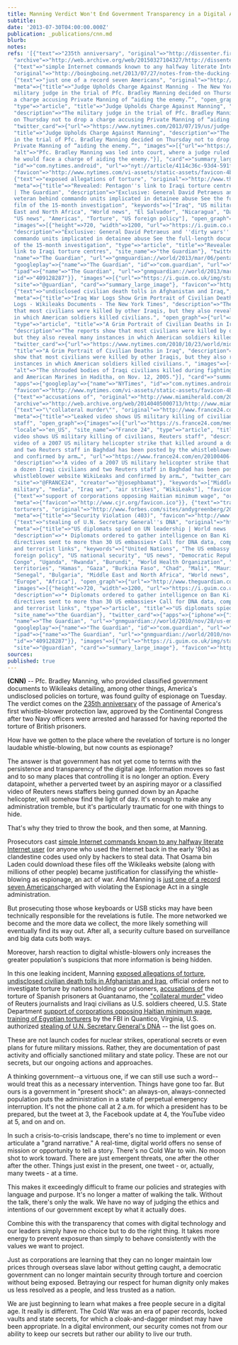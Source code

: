 ```yaml
---
title: Manning Verdict Won't End Government Transparency in a Digital Age
subtitle: 
date: '2013-07-30T04:00:00.000Z'
publication: _publications/cnn.md
blurb: 
notes: 
refs: '[{"text"=>"235th anniversary", "original"=>"http://dissenter.firedoglake.com/2013/07/29/bradley-manning-to-be-convicted-on-a-day-of-significance-in-whistleblower-history/",
  "archive"=>"http://web.archive.org/web/20150327104327/http://dissenter.firedoglake.com/2013/07/29/bradley-manning-to-be-convicted-on-a-day-of-significance-in-whistleblower-history/"},
  {"text"=>"simple Internet commands known to any halfway literate Internet user",
  "original"=>"http://boingboing.net/2013/07/27/notes-from-the-ducking-stool.html"},
  {"text"=>"just one of a record seven Americans", "original"=>"http://www.nytimes.com/2013/07/19/us/judge-in-manning-case-allows-charge-of-aiding-the-enemy.html",
  "meta"=>{"title"=>"Judge Upholds Charge Against Manning - The New York Times", "description"=>"The
  military judge in the trial of Pfc. Bradley Manning decided on Thursday not to drop
  a charge accusing Private Manning of “aiding the enemy.”", "open_graph"=>{"url"=>"https://www.nytimes.com/2013/07/19/us/judge-in-manning-case-allows-charge-of-aiding-the-enemy.html",
  "type"=>"article", "title"=>"Judge Upholds Charge Against Manning", "images"=>[{"url"=>"https://static01.nyt.com/images/2013/07/19/us/alt-MANNING/alt-MANNING-articleLarge.jpg"}],
  "description"=>"The military judge in the trial of Pfc. Bradley Manning decided
  on Thursday not to drop a charge accusing Private Manning of “aiding the enemy.”"},
  "twitter_card"=>{"url"=>"https://www.nytimes.com/2013/07/19/us/judge-in-manning-case-allows-charge-of-aiding-the-enemy.html",
  "title"=>"Judge Upholds Charge Against Manning", "description"=>"The military judge
  in the trial of Pfc. Bradley Manning decided on Thursday not to drop a charge accusing
  Private Manning of “aiding the enemy.”", "images"=>[{"url"=>"https://static01.nyt.com/images/2013/07/19/us/alt-MANNING/alt-MANNING-articleLarge.jpg",
  "alt"=>"Pfc. Bradley Manning was led into court, where a judge ruled Thursday that
  he would face a charge of aiding the enemy."}], "card"=>"summary_large_image", "apps"=>{"googleplay"=>{"name"=>"NYTimes",
  "id"=>"com.nytimes.android", "url"=>"nyt://article/4114c36c-93d4-591f-a373-a63d31ec6f12"}}},
  "favicon"=>"http://www.nytimes.com/vi-assets/static-assets/favicon-4bf96cb6a1093748bf5b3c429accb9b4.ico"}},
  {"text"=>"exposed allegations of torture", "original"=>"http://www.theguardian.com/world/2013/mar/06/pentagon-iraqi-torture-centres-link",
  "meta"=>{"title"=>"Revealed: Pentagon''s link to Iraqi torture centres | World news
  | The Guardian", "description"=>"Exclusive: General David Petraeus and ''dirty wars''
  veteran behind commando units implicated in detainee abuse See the full-length documentary
  film of the 15-month investigation", "keywords"=>["Iraq", "US military", "Middle
  East and North Africa", "World news", "El Salvador", "Nicaragua", "David Petraeus",
  "US news", "Americas", "Torture", "US foreign policy"], "open_graph"=>{"url"=>"http://www.theguardian.com/world/2013/mar/06/pentagon-iraqi-torture-centres-link",
  "images"=>[{"height"=>720, "width"=>1200, "url"=>"https://i.guim.co.uk/img/static/sys-images/Guardian/Pix/audio/video/2013/3/6/1362538110743/Search-for-Steele---video-015.jpg?width=1200&height=630&quality=85&auto=format&fit=crop&overlay-align=bottom%2Cleft&overlay-width=100p&overlay-base64=L2ltZy9zdGF0aWMvb3ZlcmxheXMvdGctYWdlLTIwMTMucG5n&enable=upscale&s=33f76c92eef4783a1478521d1133ff69"}],
  "description"=>"Exclusive: General David Petraeus and ''dirty wars'' veteran behind
  commando units implicated in detainee abuse See the full-length documentary film
  of the 15-month investigation", "type"=>"article", "title"=>"Revealed: Pentagon''s
  link to Iraqi torture centres", "site_name"=>"the Guardian"}, "twitter_card"=>{"apps"=>{"iphone"=>{"id"=>"409128287",
  "name"=>"The Guardian", "url"=>"gnmguardian://world/2013/mar/06/pentagon-iraqi-torture-centres-link?contenttype=Article&source=twitter"},
  "googleplay"=>{"name"=>"The Guardian", "id"=>"com.guardian", "url"=>"guardian://www.theguardian.com/world/2013/mar/06/pentagon-iraqi-torture-centres-link"},
  "ipad"=>{"name"=>"The Guardian", "url"=>"gnmguardian://world/2013/mar/06/pentagon-iraqi-torture-centres-link?contenttype=Article&source=twitter",
  "id"=>"409128287"}}, "images"=>[{"url"=>"https://i.guim.co.uk/img/static/sys-images/Guardian/Pix/audio/video/2013/3/6/1362538110743/Search-for-Steele---video-015.jpg?width=1200&height=630&quality=85&auto=format&fit=crop&overlay-align=bottom%2Cleft&overlay-width=100p&overlay-base64=L2ltZy9zdGF0aWMvb3ZlcmxheXMvdGctYWdlLTIwMTMucG5n&s=f958a68d38c323f54f67462e5f6d8d57"}],
  "site"=>"@guardian", "card"=>"summary_large_image"}, "favicon"=>"https://assets.guim.co.uk/images/favicons/46bd2faa1ab438684a6d4528a655a8bd/32x32.ico"}},
  {"text"=>"undisclosed civilian death tolls in Afghanistan and Iraq,", "original"=>"http://www.nytimes.com/2010/10/23/world/middleeast/23casualties.html",
  "meta"=>{"title"=>"Iraq War Logs Show Grim Portrait of Civilian Deaths – Iraq War
  Logs - Wikileaks Documents - The New York Times", "description"=>"The reports show
  that most civilians were killed by other Iraqis, but they also reveal many instances
  in which American soldiers killed civilians.", "open_graph"=>{"url"=>"https://www.nytimes.com/2010/10/23/world/middleeast/23casualties.html",
  "type"=>"article", "title"=>"A Grim Portrait of Civilian Deaths in Iraq", "images"=>[{"url"=>"https://static01.nyt.com/newsgraphics/images/icons/defaultPromoCrop.png"}],
  "description"=>"The reports show that most civilians were killed by other Iraqis,
  but they also reveal many instances in which American soldiers killed civilians."},
  "twitter_card"=>{"url"=>"https://www.nytimes.com/2010/10/23/world/middleeast/23casualties.html",
  "title"=>"A Grim Portrait of Civilian Deaths in Iraq", "description"=>"The reports
  show that most civilians were killed by other Iraqis, but they also reveal many
  instances in which American soldiers killed civilians.", "images"=>[{"url"=>"https://static01.nyt.com/newsgraphics/images/icons/defaultCrop.png",
  "alt"=>"The shrouded bodies of Iraqi civilians killed during fighting between insurgents
  and American Marines in Haditha, on Nov. 12, 2005."}], "card"=>"summary_large_image",
  "apps"=>{"googleplay"=>{"name"=>"NYTimes", "id"=>"com.nytimes.android", "url"=>"nyt://article/ece59118-eaeb-5718-98ee-2c1079edd307"}}},
  "favicon"=>"http://www.nytimes.com/vi-assets/static-assets/favicon-4bf96cb6a1093748bf5b3c429accb9b4.ico"}},
  {"text"=>"accusations of", "original"=>"http://www.miamiherald.com/2010/12/25/1988286/wikileaks-how-us-tried-to-stop.html",
  "archive"=>"http://web.archive.org/web/20140405000713/http://www.miamiherald.com/2010/12/25/1988286/wikileaks-how-us-tried-to-stop.html"},
  {"text"=>"\"collateral murder\"", "original"=>"http://www.france24.com/en/20100406-leaked-video-shows-us-military-killing-civilians-reuters-staff",
  "meta"=>{"title"=>"Leaked video shows US military killing of civilians, Reuters
  staff", "open_graph"=>{"images"=>[{"url"=>"https://s.france24.com/media/display/1104a5d4-0aa3-11e9-ada5-005056bff430/w:1280/p:16x9/image-video-EN.jpg"}],
  "locale"=>"en_US", "site_name"=>"France 24", "type"=>"article", "title"=>"Leaked
  video shows US military killing of civilians, Reuters staff", "description"=>"A
  video of a 2007 US military helicopter strike that killed around a dozen Iraqi civilians
  and two Reuters staff in Baghdad has been posted by the whistleblower website WikiLeaks
  and confirmed by arm…", "url"=>"https://www.france24.com/en/20100406-leaked-video-shows-us-military-killing-civilians-reuters-staff"},
  "description"=>"A video of a 2007 US military helicopter strike that killed around
  a dozen Iraqi civilians and two Reuters staff in Baghdad has been posted by the
  whistleblower website WikiLeaks and confirmed by arm…", "twitter_card"=>{"card"=>"summary_large_image",
  "site"=>"@FRANCE24", "creator"=>"@josephbamat"}, "keywords"=>["Middle East", "US
  military", "media", "Iraq war", "air strikes", "WikiLeaks"], "favicon"=>"http://www.france24.com/favicon-16x16.png"}},
  {"text"=>"support of corporations opposing Haitian minimum wage", "original"=>"http://www.cjr.org/the_audit/a_pulled_scoop_shows_us_booste.php",
  "meta"=>{"favicon"=>"http://www.cjr.org/favicon.ico"}}, {"text"=>"training of Egyptian
  torturers", "original"=>"http://www.forbes.com/sites/andygreenberg/2011/01/28/wikileaks-drops-new-egypt-revelations-amid-protests-will-anyone-there-see-them/",
  "meta"=>{"title"=>"Security Violation (403)", "favicon"=>"http://www.forbes.com/favicon.ico"}},
  {"text"=>"stealing of U.N. Secretary General''s DNA", "original"=>"http://www.theguardian.com/world/2010/nov/28/us-embassy-cables-spying-un",
  "meta"=>{"title"=>"US diplomats spied on UN leadership | World news | The Guardian",
  "description"=>"• Diplomats ordered to gather intelligence on Ban Ki-moon• Secret
  directives sent to more than 30 US embassies• Call for DNA data, computer passwords
  and terrorist links", "keywords"=>["United Nations", "The US embassy cables", "US
  foreign policy", "US national security", "US news", "Democratic Republic of the
  Congo", "Uganda", "Rwanda", "Burundi", "World Health Organization", "Palestinian
  territories", "Hamas", "Gaza", "Burkina Faso", "Chad", "Mali", "Mauritania", "Niger",
  "Senegal", "Bulgaria", "Middle East and North Africa", "World news", "Ban Ki-moon",
  "Europe", "Africa"], "open_graph"=>{"url"=>"http://www.theguardian.com/world/2010/nov/28/us-embassy-cables-spying-un",
  "images"=>[{"height"=>720, "width"=>1200, "url"=>"https://i.guim.co.uk/img/static/sys-images/Guardian/Pix/pictures/2010/11/25/1290684760029/UN-secretary-general-Ban--007.jpg?width=1200&height=630&quality=85&auto=format&fit=crop&overlay-align=bottom%2Cleft&overlay-width=100p&overlay-base64=L2ltZy9zdGF0aWMvb3ZlcmxheXMvdGctYWdlLTIwMTAucG5n&enable=upscale&s=99ad52cf0b7c41582ffbc6999f023e48"}],
  "description"=>"• Diplomats ordered to gather intelligence on Ban Ki-moon• Secret
  directives sent to more than 30 US embassies• Call for DNA data, computer passwords
  and terrorist links", "type"=>"article", "title"=>"US diplomats spied on UN leadership",
  "site_name"=>"the Guardian"}, "twitter_card"=>{"apps"=>{"iphone"=>{"id"=>"409128287",
  "name"=>"The Guardian", "url"=>"gnmguardian://world/2010/nov/28/us-embassy-cables-spying-un?contenttype=Article&source=twitter"},
  "googleplay"=>{"name"=>"The Guardian", "id"=>"com.guardian", "url"=>"guardian://www.theguardian.com/world/2010/nov/28/us-embassy-cables-spying-un"},
  "ipad"=>{"name"=>"The Guardian", "url"=>"gnmguardian://world/2010/nov/28/us-embassy-cables-spying-un?contenttype=Article&source=twitter",
  "id"=>"409128287"}}, "images"=>[{"url"=>"https://i.guim.co.uk/img/static/sys-images/Guardian/Pix/pictures/2010/11/25/1290684760029/UN-secretary-general-Ban--007.jpg?width=1200&height=630&quality=85&auto=format&fit=crop&overlay-align=bottom%2Cleft&overlay-width=100p&overlay-base64=L2ltZy9zdGF0aWMvb3ZlcmxheXMvdGctYWdlLTIwMTAucG5n&s=222280746098d17404e661d376b6f818"}],
  "site"=>"@guardian", "card"=>"summary_large_image"}, "favicon"=>"https://assets.guim.co.uk/images/favicons/46bd2faa1ab438684a6d4528a655a8bd/32x32.ico"}}]'
sources: 
published: true
---
```

**(CNN)** -- Pfc. Bradley Manning, who provided classified government documents to Wikileaks detailing, among other things, America's undisclosed policies on torture, was found guilty of espionage on Tuesday. The verdict comes on the [235th anniversary](http://dissenter.firedoglake.com/2013/07/29/bradley-manning-to-be-convicted-on-a-day-of-significance-in-whistleblower-history/) of the passage of America's first whistle-blower protection law, approved by the Continental Congress after two Navy officers were arrested and harassed for having reported the torture of British prisoners.

  
How have we gotten to the place where the revelation of torture is no longer laudable whistle-blowing, but now counts as espionage?

The answer is that government has not yet come to terms with the persistence and transparency of the digital age. Information moves so fast and to so many places that controlling it is no longer an option. Every datapoint, whether a perverted tweet by an aspiring mayor or a classified video of Reuters news staffers being gunned down by an Apache helicopter, will somehow find the light of day. It's enough to make any administration tremble, but it's particularly traumatic for one with things to hide.

That's why they tried to throw the book, and then some, at Manning.

Prosecutors cast [simple Internet commands known to any halfway literate Internet user](http://boingboing.net/2013/07/27/notes-from-the-ducking-stool.html) (or anyone who used the Internet back in the early '90s) as clandestine codes used only by hackers to steal data. That Osama bin Laden could download these files off the Wikileaks website (along with millions of other people) became justification for classifying the whistle-blowing as espionage, an act of war. And Manning is [just one of a record seven Americans](http://www.nytimes.com/2013/07/19/us/judge-in-manning-case-allows-charge-of-aiding-the-enemy.html)charged with violating the Espionage Act in a single administration.

But prosecuting those whose keyboards or USB sticks may have been technically responsible for the revelations is futile. The more networked we become and the more data we collect, the more likely something will eventually find its way out. After all, a security culture based on surveillance and big data cuts both ways.

Moreover, harsh reaction to digital whistle-blowers only increases the greater population's suspicions that more information is being hidden.

In this one leaking incident, Manning [exposed allegations of torture](http://www.theguardian.com/world/2013/mar/06/pentagon-iraqi-torture-centres-link), [undisclosed civilian death tolls in Afghanistan and Iraq,](http://www.nytimes.com/2010/10/23/world/middleeast/23casualties.html) official orders not to investigate torture by nations holding our prisoners, [accusations of](http://www.miamiherald.com/2010/12/25/1988286/wikileaks-how-us-tried-to-stop.html) the torture of Spanish prisoners at Guantanamo, the ["collateral murder"](http://www.france24.com/en/20100406-leaked-video-shows-us-military-killing-civilians-reuters-staff) video of Reuters journalists and Iraqi civilians as U.S. soldiers cheered, U.S. State Department [support of corporations opposing Haitian minimum wage](http://www.cjr.org/the_audit/a_pulled_scoop_shows_us_booste.php), [training of Egyptian torturers](http://www.forbes.com/sites/andygreenberg/2011/01/28/wikileaks-drops-new-egypt-revelations-amid-protests-will-anyone-there-see-them/) by the FBI in Quantico, Virginia, U.S. authorized [stealing of U.N. Secretary General's DNA](http://www.theguardian.com/world/2010/nov/28/us-embassy-cables-spying-un) -- the list goes on.

These are not launch codes for nuclear strikes, operational secrets or even plans for future military missions. Rather, they are documentation of past activity and officially sanctioned military and state policy. These are not our secrets, but our ongoing actions and approaches.

A thinking government--a virtuous one, if we can still use such a word--would treat this as a necessary intervention. Things have gone too far. But ours is a government in "present shock": an always-on, always-connected population puts the administration in a state of perpetual emergency interruption. It's not the phone call at 2 a.m. for which a president has to be prepared, but the tweet at 3, the Facebook update at 4, the YouTube video at 5, and on and on.

In such a crisis-to-crisis landscape, there's no time to implement or even articulate a "grand narrative." A real-time, digital world offers no sense of mission or opportunity to tell a story. There's no Cold War to win. No moon shot to work toward. There are just emergent threats, one after the other after the other. Things just exist in the present, one tweet - or, actually, many tweets - at a time.

This makes it exceedingly difficult to frame our policies and strategies with language and purpose. It's no longer a matter of walking the talk. Without the talk, there's only the walk. We have no way of judging the ethics and intentions of our government except by what it actually does.

Combine this with the transparency that comes with digital technology and our leaders simply have no choice but to do the right thing. It takes more energy to prevent exposure than simply to behave consistently with the values we want to project.

Just as corporations are learning that they can no longer maintain low prices through overseas slave labor without getting caught, a democratic government can no longer maintain security through torture and coercion without being exposed. Betraying our respect for human dignity only makes us less resolved as a people, and less trusted as a nation.

We are just beginning to learn what makes a free people secure in a digital age. It really is different. The Cold War was an era of paper records, locked vaults and state secrets, for which a cloak-and-dagger mindset may have been appropriate. In a digital environment, our security comes not from our ability to keep our secrets but rather our ability to live our truth.
